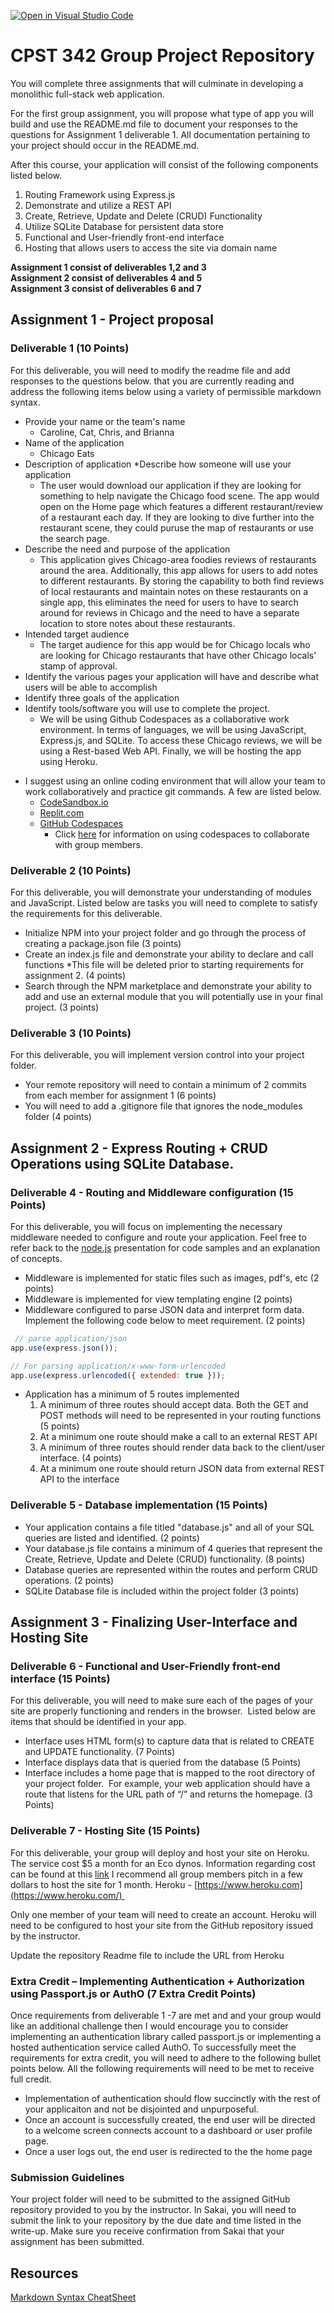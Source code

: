 [![Open in Visual Studio Code](https://classroom.github.com/assets/open-in-vscode-718a45dd9cf7e7f842a935f5ebbe5719a5e09af4491e668f4dbf3b35d5cca122.svg)](https://classroom.github.com/online_ide?assignment_repo_id=12717085&assignment_repo_type=AssignmentRepo)
# CPST 342 Group Project Repository 

You will complete three assignments that will culminate in developing a monolithic full-stack web application. 

For the first group assignment, you will propose what type of app you will build and use the README.md file to document your responses to the questions for Assignment 1 deliverable 1.  All documentation pertaining to your project should occur in the README.md. 

After this course, your application will consist of the following components listed below.

1. Routing Framework using Express.js
2. Demonstrate and utilize a REST API
3. Create, Retrieve, Update and Delete (CRUD) Functionality
4. Utilize SQLite Database for persistent data store
5. Functional and User-friendly front-end interface
6. Hosting that allows users to access the site via domain name

**Assignment 1 consist of deliverables 1,2 and 3** <br>
**Assignment 2 consist of deliverables  4 and 5** <br>
**Assignment 3 consist of deliverables 6 and 7** <br>


## Assignment 1  - Project proposal
### Deliverable 1 (10 Points)
For this deliverable, you will need to modify the readme file and add responses to the questions below. that you are currently reading and address the following items below using a variety of permissible markdown syntax.

- Provide your name or the team's name
   - Caroline, Cat, Chris, and Brianna
- Name of the application
   - Chicago Eats
- Description of application *Describe how someone will use your application
   - The user would download our application if they are looking for something to help navigate the Chicago food scene. The app would open on the Home page which features a different restaurant/review of a restaurant each day. If they are looking to dive further into the restaurant scene, they could puruse the map of restaurants or use the search page. 
- Describe the need and purpose of the application
   - This application gives Chicago-area foodies reviews of restaurants around the area. Additionally, this app allows for users to add notes to different restaurants. By storing the capability to both find reviews of local restaurants and maintain notes on these restaurants on a single app, this eliminates the need for users to have to search around for reviews in Chicago and the need to have a separate location to store notes about these restaurants. 
- Intended target audience
   - The target audience for this app would be for Chicago locals who are looking for Chicago restaurants that have other Chicago locals' stamp of approval. 
- Identify the various pages your application will have and describe what users will be able to accomplish
- Identify three goals of the application
- Identify tools/software you will use to complete the project.
   - We will be using Github Codespaces as a collaborative work environment. In terms of languages, we will be using JavaScript, Express.js, and SQLite. To access these Chicago reviews, we will be using a Rest-based Web API. Finally, we will be hosting the app using Heroku. 
* I suggest using an online coding environment that will allow your team to work collaboratively and practice git commands.  A few are listed below.
   - [CodeSandbox.io](https://codesandbox.io/)
   - [Replit.com](https://replit.com/)
   - [GitHub Codespaces](https://github.com/features/codespaces)
     - Click [here](https://docs.github.com/en/codespaces/developing-in-a-codespace/working-collaboratively-in-a-codespace) for information on using codespaces to collaborate with group members. 

### Deliverable 2 (10 Points)
For this deliverable, you will demonstrate your understanding of modules and JavaScript.  Listed below are tasks you will need to complete to satisfy the requirements for this deliverable.
- Initialize NPM into your project folder and go through the process of creating a package.json file (3 points)
- Create an index.js file and demonstrate your ability to declare and call functions *This file will be deleted prior to starting requirements for assignment 2. (4 points)
- Search through the NPM marketplace and demonstrate your ability to add and use an external module that you will potentially use in your final project. (3 points)

### Deliverable 3 (10 Points)
For this deliverable, you will implement version control into your project folder.
- Your remote repository will need to contain a minimum of 2 commits from each member for assignment 1 (6 points)
- You will need to add a .gitignore file that ignores the node_modules folder (4 points)


## Assignment 2 - Express Routing + CRUD Operations using SQLite Database.

### Deliverable 4 - Routing and Middleware configuration (15 Points)
For this deliverable, you will focus on implementing the necessary middleware needed to configure and route your application. Feel free to refer back to the [node.js](https://instructorc.github.io/site/slides/logic/nodejs.html) presentation for code samples and an explanation of concepts.
- Middleware is implemented for static files such as images, pdf's, etc (2 points)
- Middleware is implemented for view templating engine (2 points)
- Middleware configured to parse JSON data and interpret form data.  Implement the following code below to meet requirement. (2 points)
``` javascript
 // parse application/json
app.use(express.json());

// For parsing application/x-www-form-urlencoded
app.use(express.urlencoded({ extended: true }));
```

- Application has a minimum of 5 routes implemented 
  1.  A minimum of three routes should accept data. Both the GET and POST methods will need to be represented in your routing functions (5 points)
     1. At a minimum one route should make a call to an external REST API
  2.  A minimum of three routes should render data back to the client/user interface. (4 points)
     1. At a minimum one route should return JSON data from external REST API to the interface
 
 

### Deliverable 5 - Database implementation (15 Points)
- Your application contains a file titled "database.js" and all of your SQL queries are listed and identified. (2 points)
- Your database.js file contains a minimum of 4 queries that represent the Create, Retrieve, Update and Delete (CRUD) functionality. (8 points)
- Database queries are represented within the routes and perform CRUD operations. (2 points)
- SQLite Database file is included within the project folder  (3 points)

## Assignment 3 - Finalizing User-Interface and Hosting Site

### Deliverable 6 - Functional and User-Friendly front-end interface (15 Points)

For this deliverable, you will need to make sure each of the pages of your site are properly functioning and renders in the browser.  Listed below are items that should be identified in your app. 

- Interface uses HTML form(s) to capture data that is related to CREATE and UPDATE functionality. (7 Points)
- Interface displays data that is queried from the database (5 Points)
- Interface includes a home page that is mapped to the root directory of your project folder.  For example, your web application should have a route that listens for the URL path of “/” and returns the homepage. (3 Points)

### Deliverable 7 - Hosting Site (15 Points)

For this deliverable, your group will deploy and host your site on Heroku.  The service cost $5 a month for an Eco dynos.  Information regarding cost can be found at this [link](https://www.heroku.com/pricing#containers) 
I recommend all group members pitch in a few dollars to host the site for 1 month.
Heroku - [https://www.heroku.com](https://www.heroku.com/)  

Only one member of your team will need to create an account. 
Heroku will need to be configured to host your site from the GitHub repository issued by the instructor. 

Update the repository Readme file to include the URL from Heroku


### Extra Credit – Implementing Authentication + Authorization using Passport.js or AuthO (7 Extra Credit Points)

Once requirements from deliverable 1 -7 are met and and your group would like an additional challenge then I would encourage you to consider implementing an authentication library called passport.js or implementing a hosted authentication service called AuthO. To successfully meet the requirements for extra credit, you will need to adhere to the following bullet points below. All the following requirements will need to be met to receive full credit. 

- Implementation of authentication should flow succinctly with the rest of your applicaiton and not be disjointed and unpurposeful.
- Once an account is successfully created, the end user will be directed to a welcome screen connects account to a dashboard or user profile page.
- Once a user logs out, the end user is redirected to the the home page
  
### Submission Guidelines
Your project folder will need to be submitted to the assigned GitHub repository provided to you by the instructor. In Sakai, you will need to submit the link to your repository by the due date and time listed in the write-up. Make sure you receive confirmation from Sakai that your assignment has been submitted.

## Resources
[Markdown Syntax CheatSheet](https://enterprise.github.com/downloads/en/markdown-cheatsheet.pdf)
